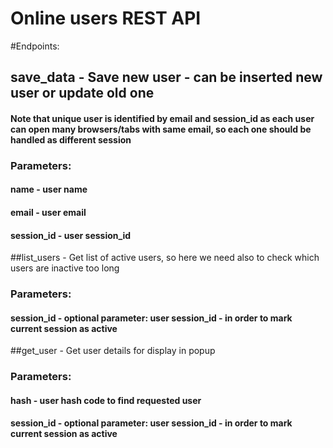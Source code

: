 # Online users REST API

#Endpoints:
## save_data - Save new user - can be inserted new user or update old one
#### Note that unique user is identified by email and session_id as each user can open many browsers/tabs with same email, so each one should be handled as different session
### Parameters:
#### name - user name
#### email - user email
#### session_id - user session_id

##list_users - Get list of active users, so here we need also to check which users are inactive too long
### Parameters:
#### session_id - optional parameter: user session_id - in order to mark current session as active


##get_user - Get user details for display in popup
### Parameters:
#### hash - user hash code to find requested user
#### session_id - optional parameter: user session_id - in order to mark current session as active

